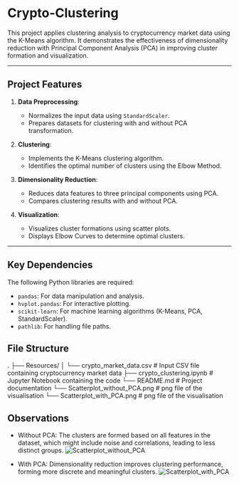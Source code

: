 # Crypto-Clustering

This project applies clustering analysis to cryptocurrency market data using the K-Means algorithm. It demonstrates the effectiveness of dimensionality reduction with Principal Component Analysis (PCA) in improving cluster formation and visualization.

---

## Project Features

1. **Data Preprocessing**:
   - Normalizes the input data using `StandardScaler`.
   - Prepares datasets for clustering with and without PCA transformation.

2. **Clustering**:
   - Implements the K-Means clustering algorithm.
   - Identifies the optimal number of clusters using the Elbow Method.

3. **Dimensionality Reduction**:
   - Reduces data features to three principal components using PCA.
   - Compares clustering results with and without PCA.

4. **Visualization**:
   - Visualizes cluster formations using scatter plots.
   - Displays Elbow Curves to determine optimal clusters.

---

## Key Dependencies

The following Python libraries are required:
- `pandas`: For data manipulation and analysis.
- `hvplot.pandas`: For interactive plotting.
- `scikit-learn`: For machine learning algorithms (K-Means, PCA, StandardScaler).
- `pathlib`: For handling file paths.

## File Structure
.
├── Resources/
│   └── crypto_market_data.csv       # Input CSV file containing cryptocurrency market data
├── crypto_clustering.ipynb          # Jupyter Notebook containing the code
└── README.md                        # Project documentation
└── Scatterplot_without_PCA.png      # png file of the visualisation
└── Scatterplot_with_PCA.png         # png file of the visualisation


## Observations
* Without PCA: The clusters are formed based on all features in the dataset, which might include noise and correlations, leading to less distinct groups.
![Scatterplot_without_PCA](Scatterplot_without_PCA.png)

* With PCA: Dimensionality reduction improves clustering performance, forming more discrete and meaningful clusters.
![Scatterplot_with_PCA](Scatterplot_with_PCA.png)
